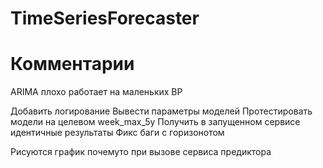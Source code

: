# TimeSeriesForecaster


# Комментарии
ARIMA плохо работает на маленьких ВР


Добавить логирование
Вывести параметры моделей
Протестировать модели на целевом week_max_5y
Получить в запущенном сервисе идентичные результаты
Фикс баги с горизонотом


Рисуются график почемуто при вызове сервиса предиктора

